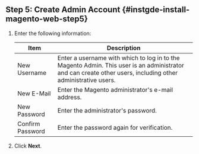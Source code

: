 ## Step 5: Create Admin Account   {#instgde-install-magento-web-step5}

1. Enter the following information:

   |Item|Description|
   |--- |--- |
   |New Username|Enter a username with which to log in to the Magento Admin. This user is an administrator and can create other users, including other administrative users.|
   |New E-Mail|Enter the Magento administrator's e-mail address.|
   |New Password|Enter the administrator's password.|
   |Confirm Password|Enter the password again for verification.|

2. Click **Next**.
